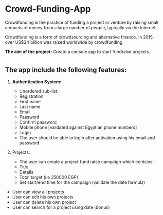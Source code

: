 # Crowd-Funding-App

Crowdfunding is the practice of funding a project or venture by raising small amounts of money from a large number of people, typically via the Internet.

Crowdfunding is a form of crowdsourcing and alternative finance. In 2015, over US$34 billion was raised worldwide by crowdfunding.

<b>The aim of the project:</b> Create a console app to start fundraise projects.

# <h2>The app include the following features:</h2>

1. <b>Authentication System:</b>
    * Unordered sub-list. 
    * Registration
    * First name
    * Last name
    * Email
    * Password
    * Confirm password
    * Mobile phone [validated against Egyptian phone numbers]
    * Login
    * The user should be able to login after activation using his email and password

2. Projects:
    * The user can create a project fund raise campaign which contains:
    * Title
    * Details
    * Total target (i.e 250000 EGP)
    * Set start/end time for the campaign (validate the date formula)

* User can view all projects
* User can edit his own projects
* User can delete his own project
* User can search for a project using date (bonus)
